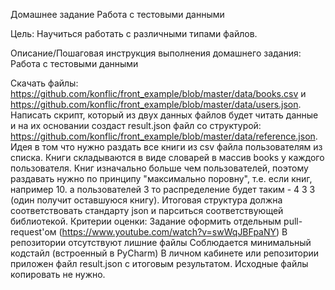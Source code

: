 Домашнее задание
Работа с тестовыми данными

Цель:
Научиться работать с различными типами файлов.

Описание/Пошаговая инструкция выполнения домашнего задания:
Работа с тестовыми данными

Скачать файлы: https://github.com/konflic/front_example/blob/master/data/books.csv и https://github.com/konflic/front_example/blob/master/data/users.json.
Написать скрипт, который из двух данных файлов будет читать данные и на их основании создаст result.json файл со структурой: https://github.com/konflic/front_example/blob/master/data/reference.json.
Идея в том что нужно раздать все книги из csv файла пользователям из списка. Книги складываются в виде словарей в массив books у каждого пользователя.
Книг изначально больше чем пользователей, поэтому раздавать нужно по принципу "максимально поровну", т.е. если книг, например 10. а пользователей 3 то распределение будет таким - 4 3 3 (один получит оставшуюся книгу).
Итоговая структура должна соответствовать стандарту json и парситься соответствующей библиотекой.
Критерии оценки:
Задание оформить отдельным pull-request'ом (https://www.youtube.com/watch?v=swWqJBFpaNY)
В репозитории отсутствуют лишние файлы
Соблюдается минимальный кодстайл (встроенный в PyCharm)
В личном кабинете или репозитории приложен файл result.json с итоговым результатом.
Исходные файлы копировать не нужно.